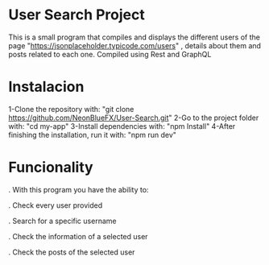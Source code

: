 # User Search Project

This is a small program that compiles and displays the different users of the page "https://jsonplaceholder.typicode.com/users" , details about them and posts related to each one.
Compiled using Rest and GraphQL 

# Instalacion

1-Clone the repository with: "git clone https://github.com/NeonBlueFX/User-Search.git"
2-Go to the project folder with: "cd my-app"
3-Install dependencies with: "npm Install"
4-After finishing the installation, run it with: "npm run dev"

# Funcionality

. With this program you have the ability to:

. Check every user provided

. Search for a specific username

. Check the information of a selected user

. Check the posts of the selected user